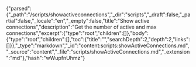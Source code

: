 {"parsed":{"_path":"/scripts/showactiveconnections","_dir":"scripts","_draft":false,"_partial":false,"_locale":"en","_empty":false,"title":"Show active connections","description":"Get the number of active and max connections","excerpt":{"type":"root","children":[]},"body":{"type":"root","children":[],"toc":{"title":"","searchDepth":2,"depth":2,"links":[]}},"_type":"markdown","_id":"content:scripts:showActiveConnections.md","_source":"content","_file":"scripts/showActiveConnections.md","_extension":"md"},"hash":"wWupfnUhmz"}